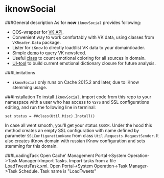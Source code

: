 iknowSocial
===========

###General description
As for **now** `iknowSocial` provides following:
  * COS-wrapper for [VK API](http://vk.com/dev/methods).
  * Convenient way to work comfortably with VK data, using classes from `VKReader.Data` package.
  * Lister for `iKnow` to directly load/list VK data to your domain/loader.
  * Simple [demo](../master/csp/vkreader.csp.xml) to query VK newsfeed.
  * Useful [class](../master/Misc/DomainEmotionalColoringCounter.xml) to count emotional coloring for all sources in domain.
  * [UI-tool](../master/csp/scaffold.csp.xml) to build current emotional dictionary closure for future analysis.

###Limitations
  * `iknowSocial` only runs on Cache 2015.2 and later, due to iKnow stemming usage.

###Installation
To install `iknowSocial`, import code from this repo to your namespace with a user who has access 
to `%SYS` and SSL configurations editing, and run the following line in terminal:

    set status = ##class(Util.Misc).Install()

In case all went smooth, you'll get your status `$$$OK`.
Under the hood this method creates an empty SSL configuration with name defined by 
parameter `SSLConfigurationName` from class `Util.Requests.RequestSender`. It also creates iKnow 
domain with russian iKnow configuration and sets stemming for this domain.


###LoadingTask
Open Cache' Management Portal->System Operation->Task Manager->Import Tasks.
Import tasks from a file LoadTweetsTask.xml.
Open Portal->System Operation->Task Manager->Task Schedule. Task name is "LoadTweets" 
